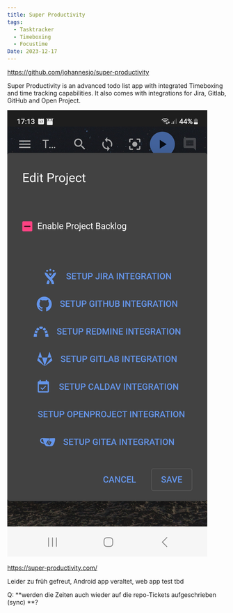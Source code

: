 ```yaml
---
title: Super Productivity
tags:
  - Tasktracker
  - Timeboxing
  - Focustime
Date: 2023-12-17
---
```

https://github.com/johannesjo/super-productivity

Super Productivity is an advanced todo list app with integrated Timeboxing and time tracking capabilities. It also comes with integrations for Jira, Gitlab, GitHub and Open Project.

![](../_asset/Screenshot_20231217_171322_Super%20Productivity.jpg)


https://super-productivity.com/

Leider zu früh gefreut, Android app veraltet, web app test tbd 

Q: **werden die Zeiten auch wieder auf die repo-Tickets aufgeschrieben (sync) **? 
